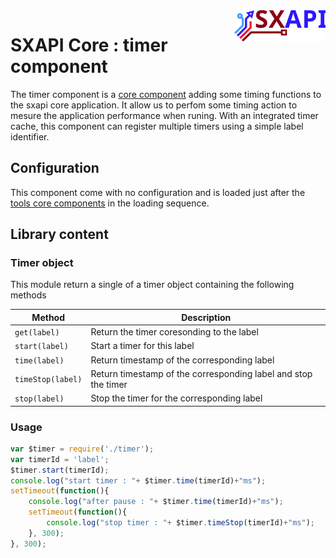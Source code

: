 <img align="right" height="50" src="https://raw.githubusercontent.com/startxfr/sxapi-core/v0.0.86-npm/docs/assets/logo.svg?sanitize=true">

# SXAPI Core : timer component

The timer component is a [core component](./README.md) adding some timing functions to the 
sxapi core application. It allow us to perfom some timing action to mesure the application 
performance when runing.
With an integrated timer cache, this component can register multiple timers using a simple
label identifier.

## Configuration

This component come with no configuration and is loaded just after the [tools core components](tools.md) in the loading sequence.

## Library content

### Timer object

This module return a single of a timer object containing the following methods

| Method            | Description
|-------------------|---------------
| `get(label)`      | Return the timer coresonding to the label
| `start(label)`    | Start a timer for this label
| `time(label)`     | Return timestamp of the corresponding label
| `timeStop(label)` | Return timestamp of the corresponding label and stop the timer
| `stop(label)`     | Stop the timer for the corresponding label


### Usage


```javascript
var $timer = require('./timer');
var timerId = 'label';
$timer.start(timerId);
console.log("start timer : "+ $timer.time(timerId)+"ms");
setTimeout(function(){
    console.log("after pause : "+ $timer.time(timerId)+"ms");
    setTimeout(function(){
        console.log("stop timer : "+ $timer.timeStop(timerId)+"ms");
    }, 300);
}, 300);
```